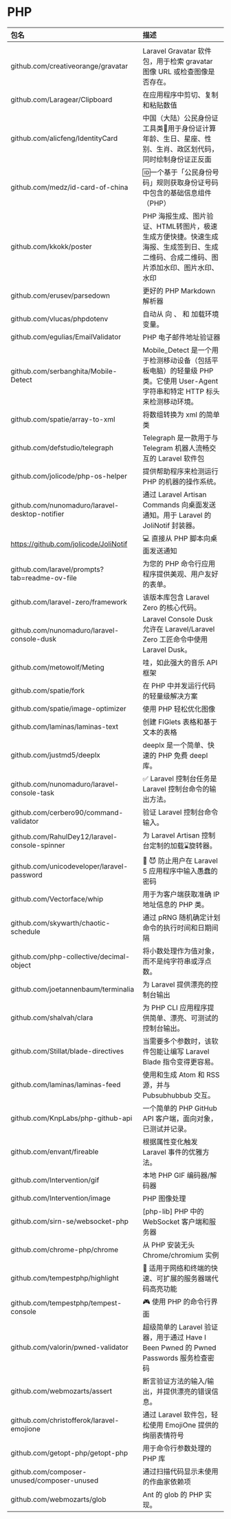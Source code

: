 # PHP

|包名|描述|
|:---|:---|
|||<br>
|github.com/creativeorange/gravatar|Laravel Gravatar 软件包，用于检索 gravatar 图像 URL 或检查图像是否存在。|<br>
|github.com/Laragear/Clipboard|在应用程序中剪切、复制和粘贴数值|<br>
|github.com/alicfeng/IdentityCard|中国（大陆）公民身份证工具类🔨用于身份证计算年龄、生日、星座、性别、生肖、政区划代码，同时绘制身份证正反面|<br>
|github.com/medz/id-card-of-china|🆔一个基于「公民身份号码」规则获取身份证号码中包含的基础信息组件（PHP）|<br>
|github.com/kkokk/poster|PHP 海报生成、图片验证、HTML转图片，极速生成方便快捷。快速生成海报、生成签到日、生成二维码、合成二维码、图片添加水印、图片水印、水印|<br>
|github.com/erusev/parsedown|更好的 PHP Markdown 解析器|<br>
|github.com/vlucas/phpdotenv|自动从  向 、 和  加载环境变量。|<br>
|github.com/egulias/EmailValidator|PHP 电子邮件地址验证器|<br>
|github.com/serbanghita/Mobile-Detect|Mobile_Detect 是一个用于检测移动设备（包括平板电脑）的轻量级 PHP 类。它使用 User-Agent 字符串和特定 HTTP 标头来检测移动环境。|<br>
|github.com/spatie/array-to-xml|将数组转换为 xml 的简单类|<br>
|github.com/defstudio/telegraph|Telegraph 是一款用于与 Telegram 机器人流畅交互的 Laravel 软件包|<br>
|github.com/jolicode/php-os-helper|提供帮助程序来检测运行 PHP 的机器的操作系统。|<br>
|github.com/nunomaduro/laravel-desktop-notifier|通过 Laravel Artisan Commands 向桌面发送通知。用于 Laravel 的 JoliNotif 封装器。|<br>
|https://github.com/jolicode/JoliNotif|💻 直接从 PHP 脚本向桌面发送通知|<br>
|github.com/laravel/prompts?tab=readme-ov-file|为您的 PHP 命令行应用程序提供美观、用户友好的表单。|<br>
|github.com/laravel-zero/framework|该版本库包含 Laravel Zero 的核心代码。|<br>
|github.com/nunomaduro/laravel-console-dusk|Laravel Console Dusk 允许在 Laravel/Laravel Zero 工匠命令中使用 Laravel Dusk。|<br>
|github.com/metowolf/Meting|哇，如此强大的音乐 API 框架|<br>
|github.com/spatie/fork|在 PHP 中并发运行代码的轻量级解决方案|<br>
|github.com/spatie/image-optimizer|使用 PHP 轻松优化图像|<br>
|github.com/laminas/laminas-text|创建 FIGlets 表格和基于文本的表格|<br>
|github.com/justmd5/deeplx|deeplx 是一个简单、快速的 PHP 免费 deepl 库。|<br>
|github.com/nunomaduro/laravel-console-task|✅ Laravel 控制台任务是 Laravel 控制台命令的输出方法。|<br>
|github.com/cerbero90/command-validator|验证 Laravel 控制台命令输入。|<br>
|github.com/RahulDey12/laravel-console-spinner|为 Laravel Artisan 控制台定制的加载⌛旋转器。|<br>
|github.com/unicodeveloper/laravel-password|🔐 😈 防止用户在 Laravel 5 应用程序中输入愚蠢的密码|<br>
|github.com/Vectorface/whip|用于为客户端获取准确 IP 地址信息的 PHP 类。|<br>
|github.com/skywarth/chaotic-schedule|通过 pRNG 随机确定计划命令的执行时间和日期间隔|<br>
|github.com/php-collective/decimal-object|将小数处理作为值对象，而不是纯字符串或浮点数。|<br>
|github.com/joetannenbaum/terminalia|为 Laravel 提供漂亮的控制台输出|<br>
|github.com/shalvah/clara|为 PHP CLI 应用程序提供简单、漂亮、可测试的控制台输出。|<br>
|github.com/Stillat/blade-directives|当需要多个参数时，该软件包能让编写 Laravel Blade 指令变得更容易。|<br>
|github.com/laminas/laminas-feed|使用和生成 Atom 和 RSS 源，并与 Pubsubhubbub 交互。|<br>
|github.com/KnpLabs/php-github-api|一个简单的 PHP GitHub API 客户端，面向对象，已测试并记录。|<br>
|github.com/envant/fireable|根据属性变化触发 Laravel 事件的优雅方法。|<br>
|github.com/Intervention/gif|本地 PHP GIF 编码器/解码器|<br>
|github.com/Intervention/image|PHP 图像处理|<br>
|github.com/sirn-se/websocket-php|[php-lib] PHP 中的 WebSocket 客户端和服务器|<br>
|github.com/chrome-php/chrome|从 PHP 安装无头 Chrome/chromium 实例|<br>
|github.com/tempestphp/highlight|🎨 适用于网络和终端的快速、可扩展的服务器端代码高亮功能|<br>
|github.com/tempestphp/tempest-console|🎮 使用 PHP 的命令行界面|<br>
|github.com/valorin/pwned-validator|超级简单的 Laravel 验证器，用于通过 Have I Been Pwned 的 Pwned Passwords 服务检查密码|<br>
|github.com/webmozarts/assert|断言验证方法的输入/输出，并提供漂亮的错误信息。|<br>
|github.com/christofferok/laravel-emojione|通过 Laravel 软件包，轻松使用 EmojiOne 提供的绚丽表情符号|<br>
|github.com/getopt-php/getopt-php|用于命令行参数处理的 PHP 库|<br>
|github.com/composer-unused/composer-unused|通过扫描代码显示未使用的作曲家依赖项|<br>
|github.com/webmozarts/glob|Ant 的 glob 的 PHP 实现。|<br>
